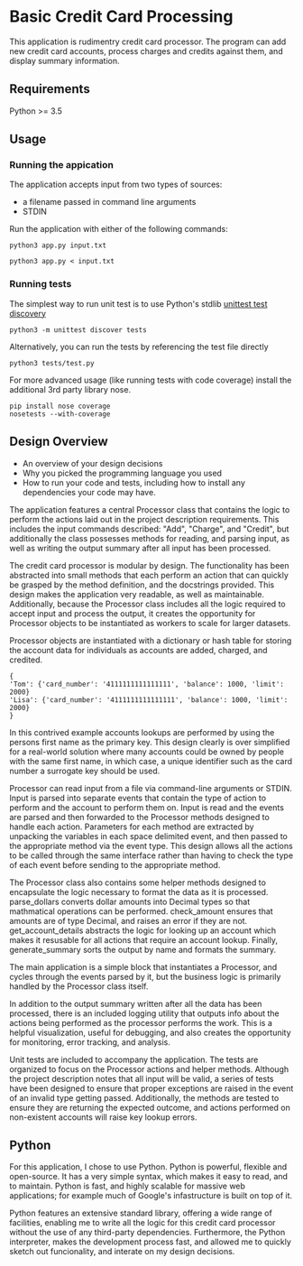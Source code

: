 # Basic Credit Card Processing


This application is rudimentry credit card processor.
The program can add new credit card accounts, process charges and credits
against them, and display summary information.


## Requirements

Python >= 3.5

## Usage

### Running the appication


The application accepts input from two types of sources:

 - a filename passed in command line arguments
 - STDIN

Run the application with either of the following commands:


```
python3 app.py input.txt 
```

```
python3 app.py < input.txt
```

### Running tests


The simplest way to run unit test is to use Python's stdlib
[unittest test discovery](https://docs.python.org/3/library/unittest.html#test-discovery)

```
python3 -m unittest discover tests
```

Alternatively, you can run the tests by referencing the test file directly

```
python3 tests/test.py 
```

For more advanced usage (like running tests with code coverage)
install the additional 3rd party library nose.

```
pip install nose coverage
nosetests --with-coverage
```

## Design Overview

- An overview of your design decisions
- Why you picked the programming language you used
- How to run your code and tests, including how to install any dependencies
your code may have.

The application features a central Processor class that contains the logic to perform the actions laid out in the project description requirements. This includes the input commands described: "Add", "Charge", and "Credit", but additionally the class possesses methods for reading, and parsing input, as well as writing the output summary after all input has been processed. 

The credit card processor is modular by design. The functionality has been abstracted into small methods that each perform an action that can quickly be grasped by the method definition, and the docstrings provided. This design makes the application very readable, as well as maintainable. Additionally, because the Processor class includes all the logic required to accept input and process the output, it creates the opportunity for Processor objects to be instantiated as workers to scale for larger datasets.

Processor objects are instantiated with a dictionary or hash table for storing the account data for individuals as accounts are added, charged, and credited.

```
{
'Tom': {'card_number': '4111111111111111', 'balance': 1000, 'limit': 2000}
'Lisa': {'card_number': '4111111111111111', 'balance': 1000, 'limit': 2000}
}
```

In this contrived example accounts lookups are performed by using the persons first name as the primary key. This design clearly is over simplified for a real-world solution where many accounts could be owned by people with the same first name, in which case, a unique identifier such as the card number a surrogate key should be used.

Processor can read input from a file via command-line arguments or STDIN. Input is parsed into separate events that contain the type of action to perform and the account to perform them on. Input is read and the events are parsed and then forwarded to the Processor methods designed to handle each action. Parameters for each method are extracted by unpacking the variables in each space delimited event, and then passed to the appropriate method via the event type. This design allows all the actions to be called through the same interface rather than having to check the type of each event before sending to the appropriate method. 

The Processor class also contains some helper methods designed to encapsulate the logic necessary to format the data as it is processed. parse_dollars converts dollar amounts into Decimal types so that mathmatical operations can be performed. check_amount ensures that amounts are of type Decimal, and raises an error if they are not. get_account_details abstracts the logic for looking up an account which makes it resusable for all actions that require an account lookup. Finally, generate_summary sorts the output by name and formats the summary.

The main application is a simple block that instantiates a Processor, and cycles through the events parsed by it, but the business logic is primarily handled by the Processor class itself. 

In addition to the output summary written after all the data has been processed, there is an included logging utility that outputs info about the actions being performed as the processor performs the work. This is a helpful visualization, useful for debugging, and also creates the opportunity for monitoring, error tracking, and analysis.

Unit tests are included to accompany the application. The tests are organized to focus on the Processor actions and helper methods. Although the project description notes that all input will be valid, a series of tests have been designed to ensure that proper exceptions are raised in the event of an invalid type getting passed. Additionally, the methods are tested to ensure they are returning the expected outcome, and actions performed on non-existent accounts will raise key lookup errors.

## Python

For this application, I chose to use Python. Python is powerful, flexible and open-source. It has a very simple syntax, which makes it easy to read, and to maintain. Python is fast, and highly scalable for massive web applications; for example much of Google's infastructure is built on top of it.

Python features an extensive standard library, offering a wide range of facilities, enabling me to write all the logic for this credit card processor without the use of any third-party dependencies. Furthermore, the Python interpreter, makes the development process fast, and allowed me to quickly sketch out funcionality, and interate on my design decisions.
